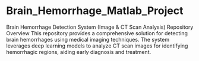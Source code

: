 # Brain_Hemorrhage_Matlab_Project
Brain Hemorrhage Detection System (Image &amp; CT Scan Analysis) Repository Overview This repository provides a comprehensive solution for detecting brain hemorrhages using medical imaging techniques. The system leverages deep learning models to analyze CT scan images for identifying hemorrhagic regions, aiding early diagnosis and treatment.  
